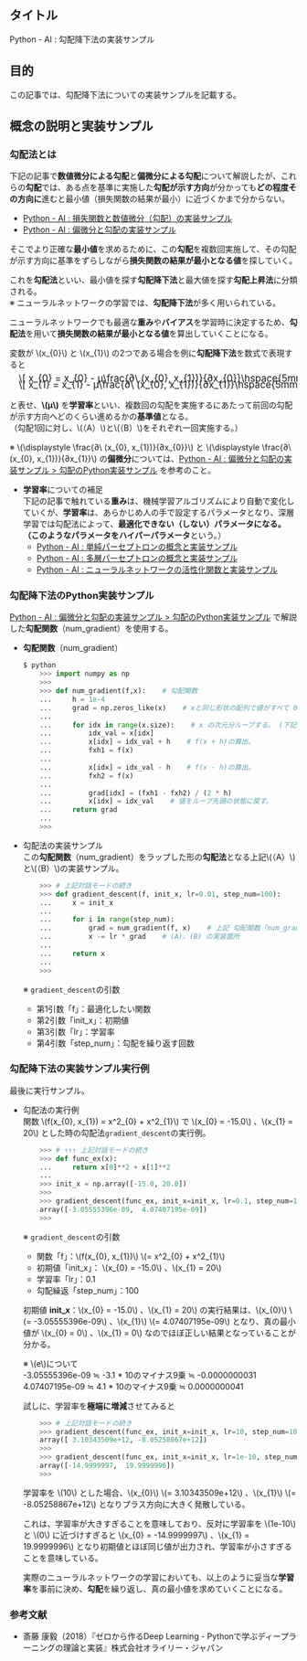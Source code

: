 ## タイトル
Python - AI : 勾配降下法の実装サンプル

## 目的
この記事では、勾配降下法についての実装サンプルを記載する。

## 概念の説明と実装サンプル
### 勾配法とは
下記の記事で**数値微分による勾配**と**偏微分による勾配**について解説したが、これらの**勾配**では、ある点を基準に実施した**勾配が示す方向**が分かっても**どの程度その方向に**進むと最小値（損失関数の結果が最小）に近づくかまで分からない。
- [Python - AI : 損失関数と数値微分（勾配）の実装サンプル](https://sigma-se.com/detail/24/)
- [Python - AI : 偏微分と勾配の実装サンプル](https://sigma-se.com/detail/25/)

そこでより正確な**最小値**を求めるために、この**勾配**を複数回実施して、その勾配が示す方向に基準をずらしながら**損失関数の結果が最小となる値**を探していく。

これを**勾配法**といい、最小値を探す**勾配降下法**と最大値を探す**勾配上昇法**に分類される。<br>
※ ニューラルネットワークの学習では、**勾配降下法**が多く用いられている。

ニューラルネットワークでも最適な**重み**や**バイアス**を学習時に決定するため、**勾配法**を用いて**損失関数の結果が最小となる値**を算出していくことになる。

変数が \\(x_{0}\\) と \\(x_{1}\\) の2つである場合を例に**勾配降下法**を数式で表現すると

<div style="display: flex; margin-left: 1rem; font-size: 1.2em; margin-top: -0.75em; overflow-x: auto; white-space: nowrap;">
\[
 x_{0} = x_{0} - μ\frac{∂\ (x_{0}, x_{1})}{∂x_{0}}\hspace{5mm}･･･（A）
\]
</div>
<div style="display: flex; margin-left: 1rem; font-size: 1.2em; margin-top: -0.75em; overflow-x: auto; white-space: nowrap;">
\[
 x_{1} = x_{1} - μ\frac{∂\ (x_{0}, x_{1})}{∂x_{1}}\hspace{5mm}･･･（B）
\]
</div>

と表せ、**\\(μ\\)** を**学習率**といい、複数回の勾配を実施するにあたって前回の勾配が示す方向へどのくらい進めるかの**基準値**となる。<br>
（勾配1回に対し、\\(（A）\\)と\\(（B）\\)をそれぞれ一回実施する。）

※ \\(\displaystyle \frac{∂\ (x_{0}, x_{1})}{∂x_{0}}\\) と \\(\displaystyle \frac{∂\ (x_{0}, x_{1})}{∂x_{1}}\\) の**偏微分**については、[Python - AI : 偏微分と勾配の実装サンプル > 勾配のPython実装サンプル](https://sigma-se.com/detail/25/#:~:text=%E3%81%AB%E9%81%8E%E3%81%8E%E3%81%AA%E3%81%84%E3%80%82-,%E5%8B%BE%E9%85%8D%E3%81%AEPython%E5%AE%9F%E8%A3%85%E3%82%B5%E3%83%B3%E3%83%97%E3%83%AB,-%E4%B8%8A%E8%A8%98%E3%81%A7%E3%80%81) を参考のこと。

- **学習率**についての補足<br>
下記の記事で触れている**重み**は、機械学習アルゴリズムにより自動で変化していくが、**学習率**は、あらかじめ人の手で設定するパラメータとなり、深層学習では勾配法によって、**最適化できない（しない）**パラメータになる。<br>
（このようなパラメータを**ハイパーパラメータ**という。）
  - [Python - AI : 単純パーセプトロンの概念と実装サンプル](https://sigma-se.com/detail/15/)
  - [Python - AI : 多層パーセプトロンの概念と実装サンプル](https://sigma-se.com/detail/16/)
  - [Python - AI : ニューラルネットワークの活性化関数と実装サンプル](https://sigma-se.com/detail/17/)


### 勾配降下法のPython実装サンプル
[Python - AI : 偏微分と勾配の実装サンプル > 勾配のPython実装サンプル](https://sigma-se.com/detail/25/#:~:text=%E3%81%AB%E9%81%8E%E3%81%8E%E3%81%AA%E3%81%84%E3%80%82-,%E5%8B%BE%E9%85%8D%E3%81%AEPython%E5%AE%9F%E8%A3%85%E3%82%B5%E3%83%B3%E3%83%97%E3%83%AB,-%E4%B8%8A%E8%A8%98%E3%81%A7%E3%80%81) で解説した**勾配関数**（num_gradient）を使用する。

- **勾配関数**（num_gradient）
    ```python
    $ python
        >>> import numpy as np
        >>>
        >>> def num_gradient(f,x):    # 勾配関数
        ...     h = 1e-4
        ...     grad = np.zeros_like(x)    # xと同じ形状の配列で値がすべて 0
        ...
        ...     for idx in range(x.size):    # x の次元分ループする。 (下記例は、5.0, 10.0 の 2 周ループ)
        ...         idx_val = x[idx]
        ...         x[idx] = idx_val + h    # f(x + h)の算出。
        ...         fxh1 = f(x)
        ...
        ...         x[idx] = idx_val - h    # f(x - h)の算出。
        ...         fxh2 = f(x)
        ...
        ...         grad[idx] = (fxh1 - fxh2) / (2 * h)
        ...         x[idx] = idx_val    # 値をループ先頭の状態に戻す。
        ...     return grad
        ...
        >>>
    ```

- 勾配法の実装サンプル<br>
    この**勾配関数**（num_gradient）をラップした形の**勾配法**となる上記\\(（A）\\)と\\(（B）\\)の実装サンプル。
    ```python
        >>> # 上記対話モードの続き
        >>> def gradient_descent(f, init_x, lr=0.01, step_num=100):
        ...     x = init_x
        ...
        ...     for i in range(step_num):
        ...         grad = num_gradient(f, x)    # 上記 勾配関数「num_gradient」をコール
        ...         x -= lr * grad    # (A)、(B) の実装箇所
        ...
        ...     return x
        ...
        >>>
    ```
    ※ `gradient_descent`の引数
    - 第1引数「f」：最適化したい関数
    - 第2引数「init_x」：初期値
    - 第3引数「lr」：学習率
    - 第4引数「step_num」：勾配を繰り返す回数

### 勾配降下法の実装サンプル実行例
最後に実行サンプル。
- 勾配法の実行例<br>
    関数 \\(f(x_{0}, x_{1}) = x^2_{0} + x^2_{1}\\) で \\(x_{0} = -15.0\\) 、\\(x_{1} = 20\\) とした時の勾配法`gradient_descent`の実行例。
    ```python
        >>> # ↑↑↑ 上記対話モードの続き
        >>> def func_ex(x):
        ...     return x[0]**2 + x[1]**2
        ...
        >>> init_x = np.array([-15.0, 20.0])
        >>>
        >>> gradient_descent(func_ex, init_x=init_x, lr=0.1, step_num=100)
        array([-3.05555396e-09,  4.07407195e-09])
        >>>
    ```
    ※ `gradient_descent`の引数
    - 関数「f」：\\(f(x_{0}, x_{1})\\) \\(= x^2_{0} + x^2_{1}\\)
    - 初期値「init_x」： \\(x_{0} = -15.0\\) 、\\(x_{1} = 20\\)
    - 学習率「lr」：0.1
    - 勾配繰返「step_num」：100

    初期値 **init_x**：\\(x_{0} = -15.0\\) 、\\(x_{1} = 20\\) の実行結果は、\\(x_{0}\\) \\(= -3.05555396e-09\\) 、\\(x_{1}\\) \\(= 4.07407195e-09\\) となり、真の最小値が \\(x_{0} = 0\\) 、\\(x_{1} = 0\\) なのでほぼ正しい結果となっていることが分かる。

    ※ \\(e\\)について<br>
    -3.05555396e-09 ≒  -3.1 * 10のマイナス9乗 ≒ -0.0000000031
    4.07407195e-09 ≒  4.1 * 10のマイナス9乗 ≒  0.0000000041

    試しに、学習率を**極端に増減**させてみると
    ```python
        >>> # 上記対話モードの続き
        >>> gradient_descent(func_ex, init_x=init_x, lr=10, step_num=100)
        array([ 3.10343509e+12, -8.05258867e+12])
        >>>
        >>> gradient_descent(func_ex, init_x=init_x, lr=1e-10, step_num=100)
        array([-14.9999997,  19.9999996])
        >>>
    ```
    学習率を \\(10\\) とした場合、\\(x_{0}\\) \\(= 3.10343509e+12\\) 、\\(x_{1}\\) \\(= -8.05258867e+12\\) となりプラス方向に大きく発散している。

    これは、学習率が大きすぎることを意味しており、反対に学習率を \\(1e-10\\) と \\(0\\) に近づけすぎると \\(x_{0} = -14.9999997\\) 、\\(x_{1} = 19.9999996\\) となり初期値とほぼ同じ値が出力され、学習率が小さすぎることを意味している。

    実際のニューラルネットワークの学習においても、以上のように妥当な**学習率**を事前に決め、**勾配**を繰り返し、真の最小値を求めていくことになる。

### 参考文献
- 斎藤 康毅（2018）『ゼロから作るDeep Learning - Pythonで学ぶディープラーニングの理論と実装』株式会社オライリー・ジャパン

